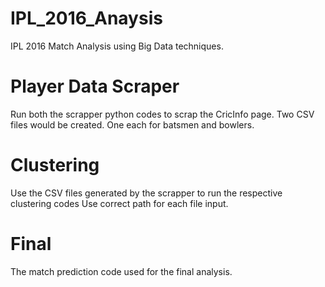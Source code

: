 # IPL_2016_Anaysis
IPL 2016 Match Analysis using Big Data techniques.

# Player Data Scraper
Run both the scrapper python codes to scrap the CricInfo page.
Two CSV files would be created.
One each for batsmen and bowlers.

# Clustering
Use the CSV files generated by the scrapper to run the respective clustering codes
Use correct path for each file input.

# Final
The match prediction code used for the final analysis.
